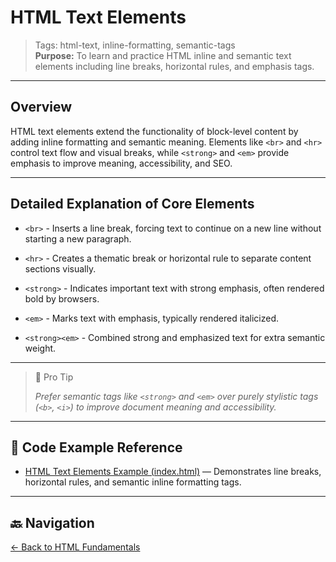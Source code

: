 # HTML Text Elements

> Tags: html-text, inline-formatting, semantic-tags  
> **Purpose:** To learn and practice HTML inline and semantic text elements including line breaks, horizontal rules, and emphasis tags.

---

## Overview

HTML text elements extend the functionality of block-level content by adding inline formatting and semantic meaning. Elements like `<br>` and `<hr>` control text flow and visual breaks, while `<strong>` and `<em>` provide emphasis to improve meaning, accessibility, and SEO.

---

## Detailed Explanation of Core Elements

- `<br>` - Inserts a line break, forcing text to continue on a new line without starting a new paragraph.

- `<hr>` - Creates a thematic break or horizontal rule to separate content sections visually.

- `<strong>` - Indicates important text with strong emphasis, often rendered bold by browsers.

- `<em>` - Marks text with emphasis, typically rendered italicized.

- `<strong><em>` - Combined strong and emphasized text for extra semantic weight.

---

> 🧠 Pro Tip
>
> _Prefer semantic tags like `<strong>` and `<em>` over purely stylistic tags (`<b>`, `<i>`) to improve document meaning and accessibility._

---

## 🧪 Code Example Reference

- [HTML Text Elements Example (index.html)](index.html) — Demonstrates line breaks, horizontal rules, and semantic inline formatting tags.

---

## 🔙 Navigation

[← Back to HTML Fundamentals](../README.md)
